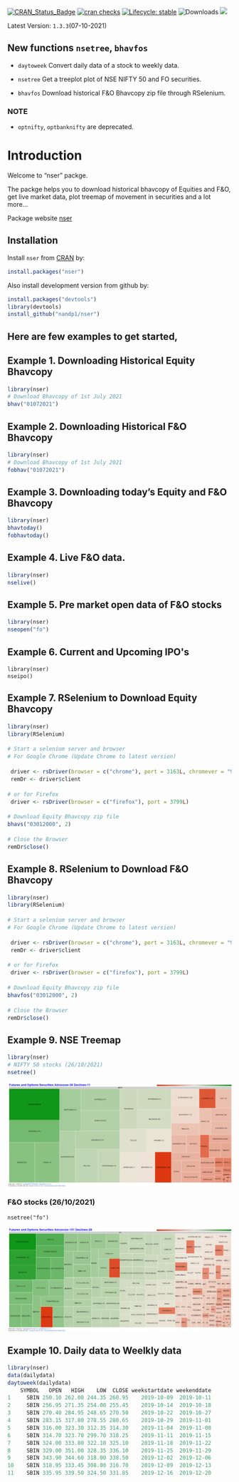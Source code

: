 
<!-- README.md is generated from README.Rmd. Please edit that file -->

<!-- badges: start -->

[![CRAN\_Status\_Badge](https://www.r-pkg.org/badges/version/nser)](https://cran.r-project.org/package=nser)
[![cran
checks](https://cranchecks.info/badges/summary/nser)](https://cran.r-project.org/web/checks/check_results_nser.html)
[![Lifecycle:
stable](https://img.shields.io/badge/lifecycle-stable-brightgreen.svg)](https://lifecycle.r-lib.org/articles/stages.html#stable-1)
![Downloads](http://cranlogs.r-pkg.org/badges/nser)
[![](https://cranlogs.r-pkg.org/badges/grand-total/nser)](https://cran.r-project.org/package=nser)
<!-- badges: end -->

Latest Version: `1.3.3`(07-10-2021)


## New functions `nsetree`, `bhavfos`

* `daytoweek` Convert daily data of a stock to weekly data.

* `nsetree` Get a treeplot plot of NSE NIFTY 50 and FO securities. 

* `bhavfos` Download historical F&O Bhavcopy zip file through RSelenium. 

### NOTE 
* `optnifty`, `optbanknifty` are deprecated.


# Introduction

Welcome to “nser” packge. 

The packge helps you to download historical bhavcopy of Equities and F&O, get live market data, plot treemap of movement in securities and a lot more...


Package website [nser](https://nandp1.github.io/nser/)

## Installation

Install `nser` from [CRAN](https://cloud.r-project.org/web/packages/nser/index.html) by:

``` r
install.packages("nser")
```

Also install development version from github by:

``` r
install.packages("devtools")
library(devtools)
install_github("nandp1/nser")
```
## Here are few examples to get started, 

## Example 1. Downloading Historical Equity Bhavcopy

``` r
library(nser)
# Download Bhavcopy of 1st July 2021
bhav("01072021")
```

## Example 2. Downloading Historical F\&O Bhavcopy

``` r
library(nser)
# Download Bhavcopy of 1st July 2021
fobhav("01072021")
```

## Example 3. Downloading today’s Equity and F\&O Bhavcopy

``` r
library(nser)
bhavtoday()
fobhavtoday()
```


## Example 4. Live F&O data.
``` r
library(nser)
nselive()
```

## Example 5. Pre market open data of F&O stocks
``` r
library(nser)
nseopen("fo")
```

## Example 6. Current and Upcoming IPO's
``` {r example}
library(nser)
nseipo()
```

## Example 7. RSelenium to Download Equity Bhavcopy
``` r
library(nser)
library(RSelenium)

# Start a selenium server and browser
# For Google Chrome (Update Chrome to latest version)

 driver <- rsDriver(browser = c("chrome"), port = 3163L, chromever = "91.0.4472.101")
 remDr <- driver$client

# or for Firefox
 driver <- rsDriver(browser = c("firefox"), port = 3799L)
 
# Download Equity Bhavcopy zip file
bhavs("03012000", 2)

# Close the Browser
remDr$close()

```

## Example 8. RSelenium to Download F&O Bhavcopy
``` r
library(nser)
library(RSelenium)

# Start a selenium server and browser
# For Google Chrome (Update Chrome to latest version)

 driver <- rsDriver(browser = c("chrome"), port = 3163L, chromever = "91.0.4472.101")
 remDr <- driver$client

# or for Firefox
 driver <- rsDriver(browser = c("firefox"), port = 3799L)
 
# Download Equity Bhavcopy zip file
bhavfos("03012000", 2)

# Close the Browser
remDr$close()

```

## Example 9. NSE Treemap 
``` r 
library(nser)
# NIFTY 50 stocks (26/10/2021)
nsetree()
```
<img src="nsetree.png" style="display: block; margin: auto;" />

### F&O stocks  (26/10/2021)
```
nsetree("fo") 
```
<img src="nsetreefo.png" style="display: block; margin: auto;" />

## Example 10. Daily data to Weelkly data
``` r 
library(nser)
data(dailydata)
daytoweek(dailydata)
    SYMBOL   OPEN   HIGH    LOW  CLOSE weekstartdate weekenddate
1     SBIN 250.10 262.00 244.35 260.95    2019-10-09  2019-10-11
2     SBIN 256.95 271.35 254.00 255.45    2019-10-14  2019-10-18
3     SBIN 270.40 284.95 248.65 270.50    2019-10-22  2019-10-27
4     SBIN 283.15 317.80 278.55 280.65    2019-10-29  2019-11-01
5     SBIN 316.00 323.30 312.35 314.30    2019-11-04  2019-11-08
6     SBIN 314.70 323.70 299.70 318.25    2019-11-11  2019-11-15
7     SBIN 324.00 333.80 322.10 325.10    2019-11-18  2019-11-22
8     SBIN 329.00 351.00 328.35 336.10    2019-11-25  2019-11-29
9     SBIN 343.90 344.60 318.00 338.50    2019-12-02  2019-12-06
10    SBIN 318.95 333.45 308.00 316.70    2019-12-09  2019-12-13
11    SBIN 335.95 339.50 324.50 331.85    2019-12-16  2019-12-20
```


